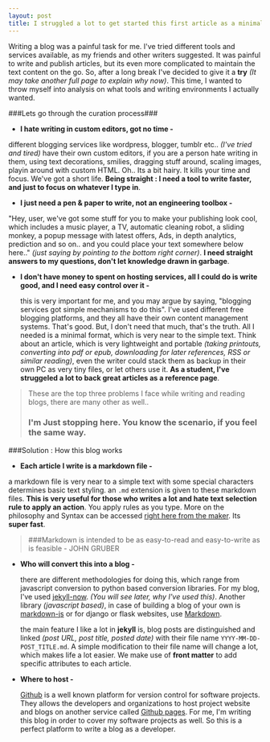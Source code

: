 ```yaml
---
layout: post
title: I struggled a lot to get started this first article as a minimalist. How I decided best suitable tools for me.
---
```


Writing a blog was a painful task for me. I've tried different tools and services available, as my friends and other writers suggested. It was painful to write and publish articles, but its even more complicated to maintain the text content on the go. So, after a long break I've decided to give it a **try** *(It may take another full page to explain why now)*. This time, I wanted to throw myself into analysis on what tools and writing environments I actually wanted.

###Lets go through the curation process###
*  **I hate writing in custom editors, got no time -**

  different blogging services like wordpress, blogger, tumblr etc.. *(I've tried and tired)* have their own custom editors, if you are a person hate writing in them, using text decorations, smilies, dragging stuff around, scaling images, playin around with custom HTML. Oh.. Its a bit hairy. It kills your time and focus. We've got a short life. **Being straight : I need a tool to write faster, and just to focus on whatever I type in**.
  
*  **I just need a pen & paper to write, not an engineering toolbox -** 

  "Hey, user, we've got some stuff for you to make your publishing look cool, which includes a music player, a TV, automatic cleaning robot, a sliding monkey, a popup message with latest offers, Ads, in depth analytics, prediction and so on.. and you could place your text somewhere below here.." *(just saying by pointing to the bottom right corner)*. **I need straight answers to my questions, don't let knowledge drawn in garbage**.
  
* **I don't have money to spent on hosting services, all I could do is write good, and I need easy control over it -**

  this is very important for me, and you may argue by saying, "blogging services got simple mechanisms to do this". I've used different free blogging platforms, and they all have their own content management systems. That's good. But, I don't need that much, that's the truth. All I needed is a minimal format, which is very near to the simple text. Think about an article, which is very lightweight and portable *(taking printouts, converting into pdf or epub, downloading for later references, RSS or similar reading)*, even the writer could stack them as backup in their own PC as very tiny files, or let others use it. **As a student, I've struggeled a lot to back great articles as a reference page**.
  
> These are the top three problems I face while writing and reading blogs, there are many other as well..
> ### I'm Just stopping here. You know the scenario, if you feel the same way.  
  
###Solution : How this blog works
*  **Each article I write is a markdown file -**

  a markdown file is very near to a simple text with some special characters determines basic text styling. an `.md` extension is given to these markdown files. **This is very useful for those who writes a lot and hate text selection rule to apply an action**. You apply rules as you type. More on the philosophy and Syntax can be accessed [right here from the maker](http://daringfireball.net/projects/markdown/syntax). Its **super fast**.
> ###Markdown is intended to be as easy-to-read and easy-to-write as is feasible - JOHN GRUBER 

*  **Who will convert this into a blog -**

	there are different methodologies for doing this, which range from javascript conversion to python based conversion libraries. For my blog, I've used [jekyll-now](http://www.jekyllnow.com). *(You will see later, why I've used this)*. Another library *(javascript based)*, in case of building a blog of your own is [markdown-js](https://github.com/evilstreak/markdown-js) or for django or flask websites, use [Markdown](https://pypi.python.org/pypi/Markdown).
	
	the main feature I like a lot in **jekyll** is, blog posts are distinguished and linked *(post URL, post title, posted date)* with their file name `YYYY-MM-DD-POST_TITLE.md`. A simple modification to their file name will change a lot, which makes life a lot easier. We make use of **front matter** to add specific attributes to each article.
	
*  **Where to host -**

	[Github](https://github.com) is a well known platform for version control for software projects. They allows the developers and organizations to host project website and blogs on another service called [Github pages](https://github.io). For me, I'm writing this blog in order to cover my software projects as well. So this is a perfect platform to write a blog as a developer.
